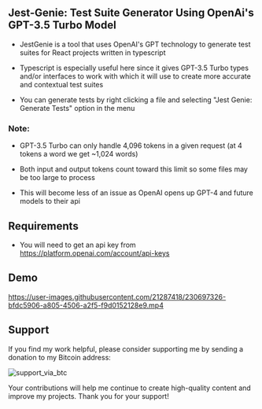 ## Jest-Genie: Test Suite Generator Using OpenAi's GPT-3.5 Turbo Model

- JestGenie is a tool that uses OpenAI's GPT technology to generate test suites for React projects written in typescript

- Typescript is especially useful here since it gives GPT-3.5 Turbo types and/or interfaces to work with which it will use to create more accurate and contextual test suites

- You can generate tests by right clicking a file and selecting "Jest Genie: Generate Tests" option in the menu

### Note:

- GPT-3.5 Turbo can only handle 4,096 tokens in a given request (at 4 tokens a word we get ~1,024 words)

- Both input and output tokens count toward this limit so some files may be too large to process

- This will become less of an issue as OpenAI opens up GPT-4 and future models to their api

## Requirements

- You will need to get an api key from https://platform.openai.com/account/api-keys

## Demo

https://user-images.githubusercontent.com/21287418/230697326-bfdc5906-a805-4506-a2f5-f9d0152128e9.mp4

## Support

If you find my work helpful, please consider supporting me by sending a donation to my Bitcoin address:

![support_via_btc](https://user-images.githubusercontent.com/21287418/230697525-f913f028-3459-4aa8-9911-f10eb27f01c7.jpg)

Your contributions will help me continue to create high-quality content and improve my projects. Thank you for your support!
